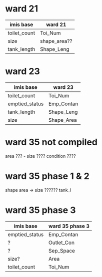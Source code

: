 # ward 21

| imis base    | ward 21      |
| ------------ | ------------ |
| toilet_count | Toi_Num      |
| size         | shape_area?? |
| tank_length  | Shape_Leng   |

# ward 23

|  imis base     | ward 23    |
| -------------- | ---------- |
| toilet_count   | Toi_Num    |
| emptied_status | Emp_Contan |
| tank_length    | Shape_Leng |
| size           | Shape_Area |

# ward 35 not compiled

area ??? - size ????
condition ????

# ward 35 phase 1 & 2

shape area -> size ??????
tank_l

# ward 35 phase 3

| imis base      | ward 35 phase 3 |
| -------------- | --------------- |
| emptied_status | Emp_Contan      |
| ?              | Outlet_Con      |
| ?              | Sep_Space       |
| size?          | Area            |
| toilet_count   | Toi_Num         |
